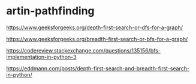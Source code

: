 # artin-pathfinding

https://www.geeksforgeeks.org/depth-first-search-or-dfs-for-a-graph/

https://www.geeksforgeeks.org/breadth-first-search-or-bfs-for-a-graph/

https://codereview.stackexchange.com/questions/135156/bfs-implementation-in-python-3

https://eddmann.com/posts/depth-first-search-and-breadth-first-search-in-python/
